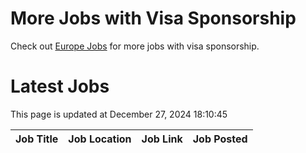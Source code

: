 # More Jobs with Visa Sponsorship

Check out [Europe Jobs](https://github.com/sureshparimi/europejobs#latest-jobs) for more jobs with visa sponsorship.

# Latest Jobs

This page is updated at December 27, 2024 18:10:45

| Job Title | Job Location | Job Link | Job Posted |
| --- | --- | --- | --- |
